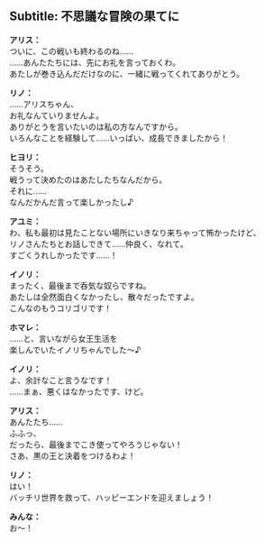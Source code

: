 # 

  
## Subtitle: 不思議な冒険の果てに
  
**アリス：**  
ついに、この戦いも終わるのね……  
……あんたたちには、先にお礼を言っておくわ。  
あたしが巻き込んだだけなのに、一緒に戦ってくれてありがとう。  
  
**リノ：**  
……アリスちゃん、  
お礼なんていりませんよ。  
ありがとうを言いたいのは私の方なんですから。  
いろんなことを経験して……いっぱい、成長できましたから！  
  
**ヒヨリ：**  
そうそう。  
戦うって決めたのはあたしたちなんだから。  
それに……  
なんだかんだ言って楽しかったし♪  
  
**アユミ：**  
わ、私も最初は見たことない場所にいきなり来ちゃって怖かったけど、  
リノさんたちとお話しできて……仲良く、なれて。  
すごくうれしかったです……！  
  
**イノリ：**  
まったく、最後まで呑気な奴らですね。  
あたしは全然面白くなかったし、散々だったですよ。  
こんなのもうコリゴリです！  
  
**ホマレ：**  
……と、言いながら女王生活を  
楽しんでいたイノリちゃんでした～♪  
  
**イノリ：**  
よ、余計なこと言うなです！  
……まぁ、悪くはなかったです、けど。  
  
**アリス：**  
あんたたち……  
ふふっ、  
だったら、最後までこき使ってやろうじゃない！  
さあ、黒の王と決着をつけるわよ！  
  
**リノ：**  
はい！  
バッチリ世界を救って、ハッピーエンドを迎えましょう！  
  
**みんな：**  
お～！  
